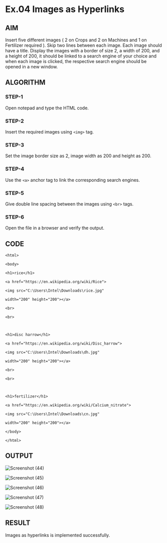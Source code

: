 # Ex.04 Images as Hyperlinks
## AIM
  Insert five different images ( 2 on Crops and 2 on Machines and 1 on Fertilizer required ). 
  Skip two lines between each image. Each image should have a title. 
  Display the images with a border of size 2, a width of 200, and a height of 200, 
  it should be linked to a search engine of your choice and when each image is clicked, 
  the respective search engine should be opened in a new window.

## ALGORITHM
### STEP-1
  Open notepad and type the HTML code.

### STEP-2
  Insert the required images using ```<img>``` tag.

### STEP-3
  Set the image border size as 2, image width as 200 and height as 200.

### STEP-4
  Use the ```<a>``` anchor tag to link the corresponding search engines.  

### STEP-5
  Give double line spacing between the images using ```<br>``` tags.
  
### STEP-6
  Open the file in a browser and verify the output.
  
## CODE
```
<html>

<body>

<h1>rice</h1>

<a href="https://en.wikipedia.org/wiki/Rice">

<img src="C:\Users\Intel\Downloads\rice.jpg"

width="200" height="200"></a>

<br>

<br>



<h1>disc harrow</h1>

<a href="https://en.wikipedia.org/wiki/Disc_harrow">

<img src="C:\Users\Intel\Downloads\dh.jpg"

width="200" height="200"></a>

<br>

<br>



<h1>fertilizer</h1>

<a href="https://en.wikipedia.org/wiki/Calcium_nitrate">

<img src="C:\Users\Intel\Downloads\cn.jpg"

width="200" height="200"></a>

</body>

</html>
```

## OUTPUT
![Screenshot (44)](https://github.com/mrmdsuhail/Ex04_Web-Design/assets/165985737/95455845-e4f3-4c8c-90a6-f25204203312)

![Screenshot (45)](https://github.com/mrmdsuhail/Ex04_Web-Design/assets/165985737/2f864935-e2dd-46a1-b171-ea817d185852)

![Screenshot (46)](https://github.com/mrmdsuhail/Ex04_Web-Design/assets/165985737/d8b513d1-96a7-4840-8900-f04476f55f2f)

![Screenshot (47)](https://github.com/mrmdsuhail/Ex04_Web-Design/assets/165985737/49b73b67-63a6-4fcd-a352-19f74bf07761)

![Screenshot (48)](https://github.com/mrmdsuhail/Ex04_Web-Design/assets/165985737/102e94d3-ce7a-4dfa-a450-943cdf2e6572)




## RESULT
 Images as hyperlinks is implemented successfully.
